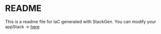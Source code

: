 # README
This is a readme file for IaC generated with StackGen.
You can modify your appStack -> [here](http://main.dev.stackgen.com/appstacks/44d2bce2-e85b-4d9b-8197-948d00aa6ce9)
